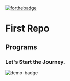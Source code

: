 [![forthebadge](https://forthebadge.com/images/badges/built-with-love.svg)](https://forthebadge.com)
# First Repo 
## Programs
### Let's Start the Journey.
![demo-badge](https://user-images.githubusercontent.com/116998768/235337346-79302630-9af5-43ba-b0dc-e78ca4d78437.svg)
